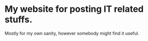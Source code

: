 # My website for posting IT related stuffs.

Mostly for my own sanity, however somebody might find it useful.
